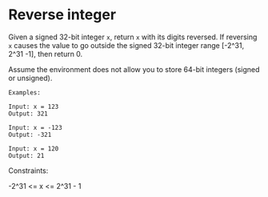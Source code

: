 # Reverse integer

Given a signed 32-bit integer `x`, return `x` with its digits reversed. If reversing `x` causes the value to go outside the signed 32-bit integer range [-2^31, 2^31 -1], then return 0.

Assume the environment does not allow you to store 64-bit integers (signed or unsigned).

```
Examples:

Input: x = 123
Output: 321

Input: x = -123
Output: -321

Input: x = 120
Output: 21
``` 

Constraints:

-2^31 <= x <= 2^31 - 1
